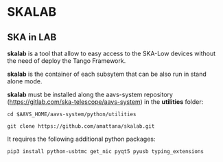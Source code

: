 # SKALAB
## SKA in LAB

**skalab** is a tool that allow to easy access to the SKA-Low devices without the need of deploy the Tango Framework.

**skalab** is the container of each subsytem that can be also run in stand alone mode.

**skalab** must be installed along the aavs-system repository (https://gitlab.com/ska-telescope/aavs-system) in the **utilities** folder:

`cd $AAVS_HOME/aavs-system/python/utilities`

`git clone https://github.com/amattana/skalab.git`

It requires the following additional python packages:

`pip3 install python-usbtmc get_nic pyqt5 pyusb typing_extensions`


